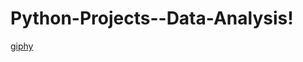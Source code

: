 # Python-Projects--Data-Analysis!

[giphy](https://user-images.githubusercontent.com/98999780/156034171-8e82e185-61a0-4e97-ad77-cfd51590af84.gif)
